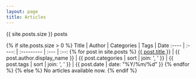 ```yaml
---
layout: page
title: Articles
---
```


{{ site.posts.size }} posts

{% if site.posts.size > 0 %}
Title | Author | Categories | Tags | Date
:---- | :----: | :--------- | :--- | :--:
	{% for post in site.posts %} <a href="{{ post.url | prepend: site.baseurl }}">{{ post.title }}</a> | {{ post.author.display_name }} | {{ post.categories | sort | join: ', ' }} | {{ post.tags | sort | join: ', ' }} | {{ post.date | date: "%Y/%m/%d" }}
	{% endfor %}
{% else %}
No articles available now.
{% endif %}
